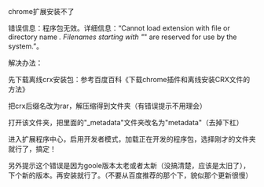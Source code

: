 chrome扩展安装不了

错误信息：程序包无效。详细信息：“Cannot load extension with file or directory name _. Filenames starting with "_" are reserved for use by the system.”。



解决办法：

先下载离线crx安装包：参考百度百科《下​载​c​h​r​o​m​e​插​件​和​离​线​安​装​C​R​X​文​件​的​方​法》

把crx后缀名改为rar，解压缩得到文件夹（有错误提示不用理会）

打开该文件夹，把里面的"_metadata"文件夹改名为"metadata"（去掉下杠）

进入扩展程序中心，启用开发者模式，加载正在开发的程序包，选择刚才的文件夹就行了，搞定！



另外提示这个错误是因为goole版本太老或者太新（没搞清楚，应该是太旧了），下个新的版本。再安装就行了。（不要从百度推荐的那个下，貌似那个更新很慢）